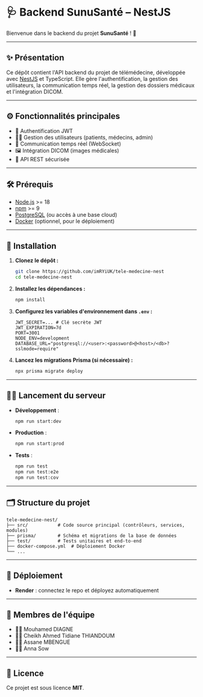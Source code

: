 # 🩺 Backend SunuSanté – NestJS

Bienvenue dans le backend du projet **SunuSanté** ! 🚀

---

## ✨ Présentation

Ce dépôt contient l'API backend du projet de télémédecine, développée avec [NestJS](https://nestjs.com/) et TypeScript. Elle gère l'authentification, la gestion des utilisateurs, la communication temps réel, la gestion des dossiers médicaux et l'intégration DICOM.

---

## ⚙️ Fonctionnalités principales

- 🔐 Authentification JWT
- 👨‍⚕️ Gestion des utilisateurs (patients, médecins, admin)
- 💬 Communication temps réel (WebSocket)
- 🖼️ Intégration DICOM (images médicales)
- 🔗 API REST sécurisée

---

## 🛠️ Prérequis

- [Node.js](https://nodejs.org/) >= 18
- [npm](https://www.npmjs.com/) >= 9
- [PostgreSQL](https://www.postgresql.org/) (ou accès à une base cloud)
- [Docker](https://www.docker.com/) (optionnel, pour le déploiement)

---

## 🚀 Installation

1. **Clonez le dépôt :**
   ```bash
   git clone https://github.com/imRYiUK/tele-medecine-nest
   cd tele-medecine-nest
   ```
2. **Installez les dépendances :**
   ```bash
   npm install
   ```
3. **Configurez les variables d'environnement dans `.env` :**
   ```env
   JWT_SECRET=... # Clé secrète JWT
   JWT_EXPIRATION=7d
   PORT=3001
   NODE_ENV=development
   DATABASE_URL="postgresql://<user>:<password>@<host>/<db>?sslmode=require"
   ```
4. **Lancez les migrations Prisma (si nécessaire) :**
   ```bash
   npx prisma migrate deploy
   ```

---

## 🏃‍♂️ Lancement du serveur

- **Développement** :
  ```bash
  npm run start:dev
  ```
- **Production** :
  ```bash
  npm run start:prod
  ```
- **Tests** :
  ```bash
  npm run test
  npm run test:e2e
  npm run test:cov
  ```

---

## 🗂️ Structure du projet

```
tele-medecine-nest/
├── src/           # Code source principal (contrôleurs, services, modules)
├── prisma/        # Schéma et migrations de la base de données
├── test/          # Tests unitaires et end-to-end
├── docker-compose.yml  # Déploiement Docker
└── ...
```

---

## 🚢 Déploiement

- **Render** : connectez le repo et déployez automatiquement

---

## 👥 Membres de l'équipe

- 🧑‍💻 Mouhamed DIAGNE
- 🧑‍💻 Cheikh Ahmed Tidiane THIANDOUM
- 🧑‍💻 Assane MBENGUE
- 🧑‍💻 Anna Sow

---

## 📄 Licence

Ce projet est sous licence **MIT**.
